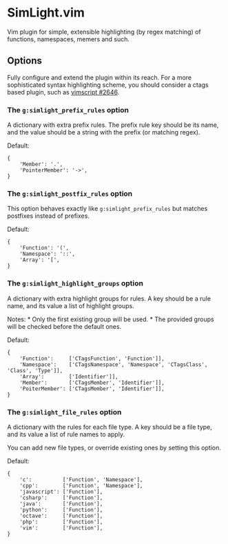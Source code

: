 SimLight.vim
============

Vim plugin for simple, extensible highlighting (by regex matching) of functions,
namespaces, memers and such.


Options
-------
Fully configure and extend the plugin within its reach. For a more sophisticated
syntax highlighting scheme, you should consider a ctags based plugin, such as
[vimscript #2646](http://www.vim.org/scripts/script.php?script_id=2646).

### The `g:simlight_prefix_rules` option

A dictionary with extra prefix rules. The prefix rule key should be its name,
and the value should be a string with the prefix (or matching regex).

Default:
```
{
    'Member': '.',
    'PointerMember': '->',
}
```

### The `g:simlight_postfix_rules` option

This option behaves exactly like `g:simlight_prefix_rules` but matches postfixes
instead of prefixes.

Default:
```
{
    'Function': '(',
    'Namespace': '::',
    'Array': '[',
}
```

### The `g:simlight_highlight_groups` option

A dictionary with extra highlight groups for rules. A key should be a rule name,
and its value a list of highlight groups.

Notes:
    * Only the first existing group will be used.
    * The provided groups will be checked before the default ones.

Default:
```
{
    'Function':     ['CTagsFunction', 'Function']],
    'Namespace':    ['CTagsNamespace', 'Namespace', 'CTagsClass', 'Class', 'Type']],
    'Array':        ['Identifier']],
    'Member':       ['CTagsMember', 'Identifier']],
    'PoiterMember': ['CTagsMember', 'Identifier']],
}
```

### The `g:simlight_file_rules` option

A dictionary with the rules for each file type. A key should be a file type, and
its value a list of rule names to apply.

You can add new file types, or override existing ones by setting this option.

Default:
```
{
    'c':          ['Function', 'Namespace'],
    'cpp':        ['Function', 'Namespace'],
    'javascript': ['Function'],
    'csharp':     ['Function'],
    'java':       ['Function'],
    'python':     ['Function'],
    'octave':     ['Function'],
    'php':        ['Function'],
    'vim':        ['Function'],
}
```

